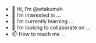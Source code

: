 - 👋 Hi, I’m @wtakumah
- 👀 I’m interested in ...
- 🌱 I’m currently learning ...
- 💞️ I’m looking to collaborate on ...
- 📫 How to reach me ...

<!---
wtakumah/wtakumah is a ✨ special ✨ repository because its `README.md` (this file) appears on your GitHub profile.
You can click the Preview link to take a look at your changes.
--->
